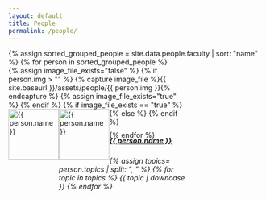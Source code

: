 ```yaml
---
layout: default
title: People
permalink: /people/
---
```




<div class="container no-gutters pl-0 pr-0 pt-2">
<div class="row no-gutters">
{% assign sorted_grouped_people = site.data.people.faculty | sort: "name" %}
{% for person in sorted_grouped_people %}
    <div class="mb-2 ml-1 mr-1 mx-auto mx-sm-left col-xs-auto">
    <div class="mb-3" style="width: 22rem; height: 8rem;">
      <div class="p-0">
        {% assign image_file_exists="false" %}
        {% if person.img > "" %}
            {% capture image_file %}{{ site.baseurl }}/assets/people/{{ person.img }}{% endcapture %}
            {% assign image_file_exists="true" %}
        {% endif %}
        {% if image_file_exists == "true" %}
            <img src="{{ image_file }}" class="pr-3" alt="{{ person.name }}" style="width:100px; float: left;">
        {% else %}
            <img src="{{ site.baseurl }}/assets/images/mugshots/missing.jpg" class="pr-3" alt="{{ person.name }}" style="width:100px; float: left;">
        {% endif %}
        <div class="d-block" style="margin-left: 100px;">
            <a href="{{ person.url }}"><h5 class="card-title mb-0">{{ person.name }}</h5></a>
            <!--<p class="card-text p-1">{{ person.topics }}</p>-->
            <h6>
            {% assign topics= person.topics | split: ", " %}
            {% for topic in topics %}
            <span class="badge badge-light">{{ topic | downcase }}</span>
            {% endfor %}
            </h6>
        </div>
      </div>
    </div>
    </div>
{% endfor %}
</div>
</div>

<!-- ## Researchers

<div class="container no-gutters pl-0 pr-0 pt-2">
<div class="row">
{% assign sorted_grouped_people = site.data.people.researchers | sort: "name" %}
{% for person in sorted_grouped_people %}
<div class="col-xs-5 col-md-4 col-lg-3 mb-3">
    <h5 class="mb-0">{{ person.name }}</h5>
    <p class="m-0"><small>Working with {{ person.working }}</small></p>
</div>
{% endfor %}
</div>
</div> -->